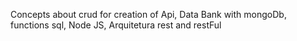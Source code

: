 Concepts about crud for creation of Api, Data Bank with mongoDb, functions sql, Node JS, Arquitetura rest and restFul 
